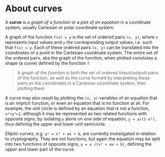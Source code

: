 # About curves

A **curve** is a *graph of a function* or a *plot of an equation* in a coordinate system, usually Cartesian or polar coordinate system.

A graph of the function `f(x) = y` is the set of ordered pairs `(x, y)`, where `x` represents input values and `y` the corresponding output values, i.e. such that `f(x) = y`. Each of these ordered pairs `(x, y)` can be translated into the coordinates of a point in the Cartesian coordinate system. The entire set of the ordered pairs, aka the graph of the function, when plotted consitutes a shape (a curve) defined by the function `f`. 

>A *graph of the function* is both the set of ordered (input/output) pairs of the function, as well as the curve formed by interpreting these pairs as the coordinates in a Cartesian coordinate system, then plotting them.

A curve may also result by plotting the `(x, y)` variables of an equation that is an implicit function, or even an equation that is no function at all. For example, the unit circle is defined by an equation that is not a function, `x²+y²=1`, although it may be represented as two related functions with opposite signs, by isolating `y` alone on one side of equation, `y = ±√(1-x²)`, thus defining the upper and lower unit semicircle.

*Elliptic curves*, e.g. `y² = x³ + ax + b`, are currently investigated in relation to cryptography. They are not functions, but again the equation may be split into two functions of opposite signs, `y = ± √(x³ + ax + b)`, defining the upper and lower part of the curve.
